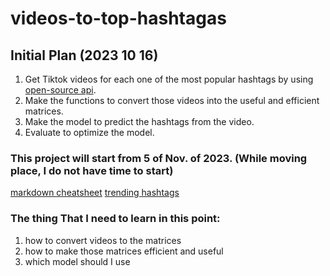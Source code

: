 # videos-to-top-hashtagas

## Initial Plan (2023 10 16)
1. Get Tiktok videos for each one of the most popular hashtags by using [open-source api](https://github.com/davidteather/TikTok-Api).
2. Make the functions to convert those videos into the useful and efficient matrices.
3. Make the model to predict the hashtags from the video.
4. Evaluate to optimize the model.

### This project will start from 5 of Nov. of 2023. (While moving place, I do not have time to start)

[markdown cheatsheet](https://www.markdownguide.org/cheat-sheet/)
[trending hashtags](https://ads.tiktok.com/business/creativecenter/inspiration/popular/hashtag/pc/en?rid=xa2cidrjz4o)

### The thing That I need to learn in this point:

1. how to convert videos to the matrices
2. how to make those matrices efficient and useful
3. which model should I use
